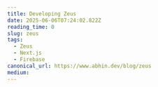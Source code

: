 ```yaml
---
title: Developing Zeus
date: 2025-06-06T07:24:02.822Z
reading_time: 0
slug: zeus
tags:
  - Zeus
  - Next.js
  - Firebase
canonical_url: https://www.abhin.dev/blog/zeus
medium: 
---
```

